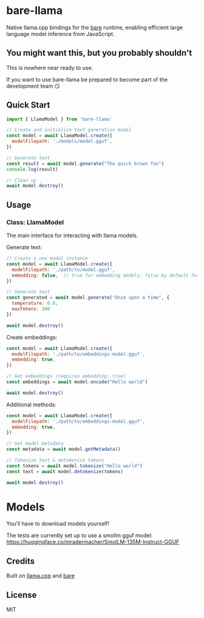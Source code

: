 # bare-llama

Native llama.cpp bindings for the [bare](https://github.com/holepunchto/bare) runtime, enabling efficient large language model inference from JavaScript.

## You might want this, but you probably shouldn't

This is nowhere near ready to use.

If you want to use bare-llama be prepared to become part of the development team 😏

## Quick Start

```javascript
import { LlamaModel } from 'bare-llama'

// Create and initialize text generation model
const model = await LlamaModel.create({
  modelFilepath: './models/model.gguf',
})

// Generate text
const result = await model.generate("The quick brown fox")
console.log(result)

// Clean up
await model.destroy()
```

## Usage

### Class: LlamaModel

The main interface for interacting with llama models.

Generate text:

```javascript
// Create a new model instance
const model = await LlamaModel.create({
  modelFilepath: './path/to/model.gguf',
  embedding: false,  // true for embedding models, false by default for text generation models
})

// Generate text
const generated = await model.generate("Once upon a time", {
  temperature: 0.8,
  maxTokens: 100
})

await model.destroy()
```

Create embeddings:

```js
const model = await LlamaModel.create({
  modelFilepath: './path/to/embeddings-model.gguf',
  embedding: true,
})

// Get embeddings (requires embedding: true)
const embeddings = await model.encode("Hello world")

await model.destroy()
```

Additional methods:

```javascript
const model = await LlamaModel.create({
  modelFilepath: './path/to/embeddings-model.gguf',
  embedding: true,
})

// Get model metadata
const metadata = await model.getMetadata()

// Tokenize text & detokenize tokens
const tokens = await model.tokenize("Hello world")
const text = await model.detokenize(tokens)

await model.destroy()
```

# Models

You'll have to download models yourself!

The tests are currently set up to use a smollm gguf model: https://huggingface.co/mradermacher/SmolLM-135M-Instruct-GGUF

## Credits

Built on [llama.cpp](https://github.com/ggerganov/llama.cpp) and [bare](https://github.com/holepunchto/bare)

## License

MIT
